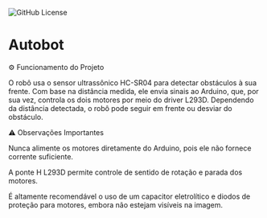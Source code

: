 ![GitHub License](https://img.shields.io/github/license/geovanimussulini/Autobot)


# Autobot
⚙️ Funcionamento do Projeto

O robô usa o sensor ultrassônico HC-SR04 para detectar obstáculos à sua frente. Com base na distância medida, ele envia sinais ao Arduino, que, por sua vez, controla os dois motores por meio do driver L293D. Dependendo da distância detectada, o robô pode seguir em frente ou desviar do obstáculo.



⚠️ Observações Importantes

Nunca alimente os motores diretamente do Arduino, pois ele não fornece corrente suficiente.

A ponte H L293D permite controle de sentido de rotação e parada dos motores.

É altamente recomendável o uso de um capacitor eletrolítico e diodos de proteção para motores, embora não estejam visíveis na imagem.

